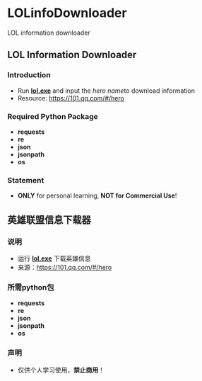 # LOLinfoDownloader
LOL information downloader

## LOL Information Downloader

### Introduction

- Run **[lol.exe](lol.exe)** and input the *hero name*to download information
- Resource: https://101.qq.com/#/hero

### Required Python Package

- **requests**
- **re**
- **json**
- **jsonpath**
- **os**

### Statement

- **ONLY** for personal learning, **NOT for Commercial Use**!

## 英雄联盟信息下载器

### 说明

- 运行 **[lol.exe](lol.exe)** 下载英雄信息
- 来源：https://101.qq.com/#/hero

### 所需python包

- **requests**
- **re**
- **json**
- **jsonpath**
- **os**

### 声明

- 仅供个人学习使用，**禁止商用**！
